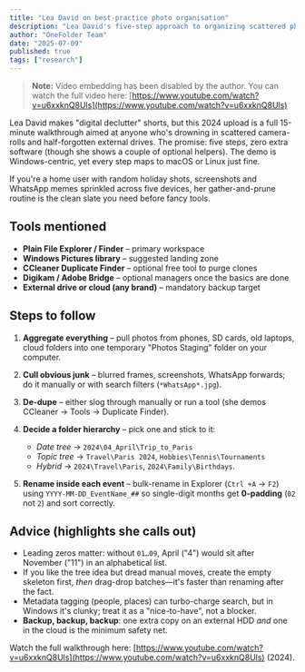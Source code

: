 ```yaml
---
title: "Lea David on best-practice photo organisation"
description: "Lea David's five-step approach to organizing scattered photos using basic file management tools, focused on gathering, culling, and creating consistent folder hierarchies."
author: "OneFolder Team"
date: "2025-07-09"
published: true
tags: ["research"]
---
```


> **Note:** Video embedding has been disabled by the author. You can watch the full video here: [https://www.youtube.com/watch?v=u6xxknQ8Uls](https://www.youtube.com/watch?v=u6xxknQ8Uls)

Lea David makes "digital declutter" shorts, but this 2024 upload is a full 15-minute walkthrough aimed at anyone who's drowning in scattered camera-rolls and half-forgotten external drives. The promise: five steps, zero extra software (though she shows a couple of optional helpers). The demo is Windows-centric, yet every step maps to macOS or Linux just fine.

If you're a home user with random holiday shots, screenshots and WhatsApp memes sprinkled across five devices, her gather-and-prune routine is the clean slate you need before fancy tools.

## Tools mentioned

- **Plain File Explorer / Finder** – primary workspace
- **Windows Pictures library** – suggested landing zone
- **CCleaner Duplicate Finder** – optional free tool to purge clones
- **Digikam / Adobe Bridge** – optional managers once the basics are done
- **External drive or cloud (any brand)** – mandatory backup target

## Steps to follow

1. **Aggregate everything** – pull photos from phones, SD cards, old laptops, cloud folders into one temporary "Photos Staging" folder on your computer.
2. **Cull obvious junk** – blurred frames, screenshots, WhatsApp forwards; do it manually or with search filters (`*WhatsApp*.jpg`).
3. **De-dupe** – either slog through manually or run a tool (she demos CCleaner → Tools → Duplicate Finder).
4. **Decide a folder hierarchy** – pick one and stick to it:
   - _Date tree_ → `2024\04_April\Trip_to_Paris`
   - _Topic tree_ → `Travel\Paris 2024`, `Hobbies\Tennis\Tournaments`
   - _Hybrid_ → `2024\Travel\Paris`, `2024\Family\Birthdays`.

5. **Rename inside each event** – bulk-rename in Explorer (`Ctrl +A` → `F2`) using `YYYY-MM-DD_EventName_##` so single-digit months get **0-padding** (`02` not `2`) and sort correctly.

## Advice (highlights she calls out)

- Leading zeros matter: without `01…09`, April ("4") would sit after November ("11") in an alphabetical list.
- If you like the tree idea but dread manual moves, create the empty skeleton first, _then_ drag-drop batches—it's faster than renaming after the fact.
- Metadata tagging (people, places) can turbo-charge search, but in Windows it's clunky; treat it as a "nice-to-have", not a blocker.
- **Backup, backup, backup**: one extra copy on an external HDD _and_ one in the cloud is the minimum safety net.

Watch the full walkthrough here: [https://www.youtube.com/watch?v=u6xxknQ8Uls](https://www.youtube.com/watch?v=u6xxknQ8Uls) (2024).
